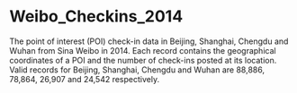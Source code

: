 # Weibo_Checkins_2014
The point of interest (POI) check-in data in Beijing, Shanghai, Chengdu and Wuhan from Sina Weibo in 2014. Each record contains the geographical coordinates of a POI and the number of check-ins posted at its location. Valid records for Beijing, Shanghai, Chengdu and Wuhan are 88,886, 78,864, 26,907 and 24,542 respectively.
